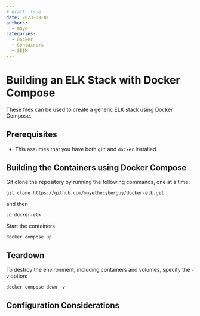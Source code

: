 ```yaml
---
# draft: true
date: 2023-09-01
authors:
  - mnye
categories:
  - Docker
  - Containers
  - SEIM
---
```


# Building an ELK Stack with Docker Compose

These files can be used to create a generic ELK stack using Docker Compose.

## Prerequisites

- This assumes that you have both `git` and `docker` installed.

<!-- more -->
## Building the Containers using Docker Compose

Git clone the repository by running the following commands, one at a time:

```
git clone https://github.com/mnyethecyberguy/docker-elk.git
```
and then

```
cd docker-elk
```
Start the containers

```
docker compose up
```

## Teardown

To destroy the environment, including containers and volumes, specify the `-v` option:

```
docker compose down -v
```

## Configuration Considerations



